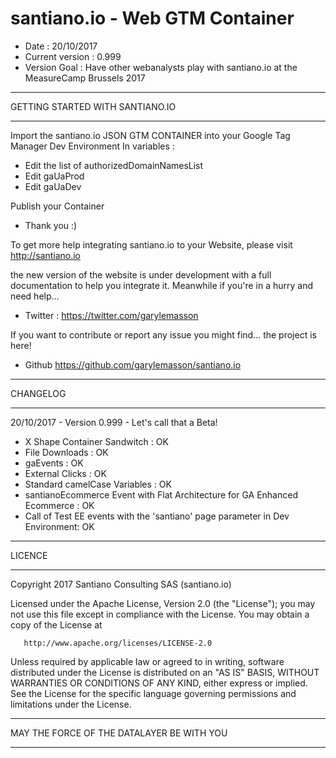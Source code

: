 # santiano.io - Web GTM Container

- Date : 20/10/2017
- Current version : 0.999
- Version Goal : Have other webanalysts play with santiano.io at the MeasureCamp Brussels 2017

________________________________
GETTING STARTED WITH SANTIANO.IO
________________________________
Import the santiano.io JSON GTM CONTAINER into your Google Tag Manager Dev Environment
In variables :
- Edit the list of authorizedDomainNamesList
- Edit gaUaProd
- Edit gaUaDev

Publish your Container
- Thank you :)

To get more help integrating santiano.io to your Website, please visit http://santiano.io

the new version of the website is under development with a full documentation to help you integrate it. 
Meanwhile if you're in a hurry and need help... 
- Twitter : https://twitter.com/garylemasson

If you want to contribute or report any issue you might find... the project is here!
- Github https://github.com/garylemasson/santiano.io

_________
CHANGELOG
_________
20/10/2017 - Version 0.999 - Let's call that a Beta!
- X Shape Container Sandwitch : OK
- File Downloads : OK
- gaEvents : OK
- External Clicks : OK
- Standard camelCase Variables : OK
- santianoEcommerce Event with Flat Architecture for GA Enhanced Ecommerce : OK
- Call of Test EE events with the 'santiano' page parameter in Dev Environment: OK

_______
LICENCE
_______
Copyright 2017 Santiano Consulting SAS (santiano.io)

   Licensed under the Apache License, Version 2.0 (the "License");
   you may not use this file except in compliance with the License.
   You may obtain a copy of the License at

       http://www.apache.org/licenses/LICENSE-2.0

   Unless required by applicable law or agreed to in writing, software
   distributed under the License is distributed on an "AS IS" BASIS,
   WITHOUT WARRANTIES OR CONDITIONS OF ANY KIND, either express or implied.
   See the License for the specific language governing permissions and
   limitations under the License.

__________________________________________
MAY THE FORCE OF THE DATALAYER BE WITH YOU
__________________________________________
